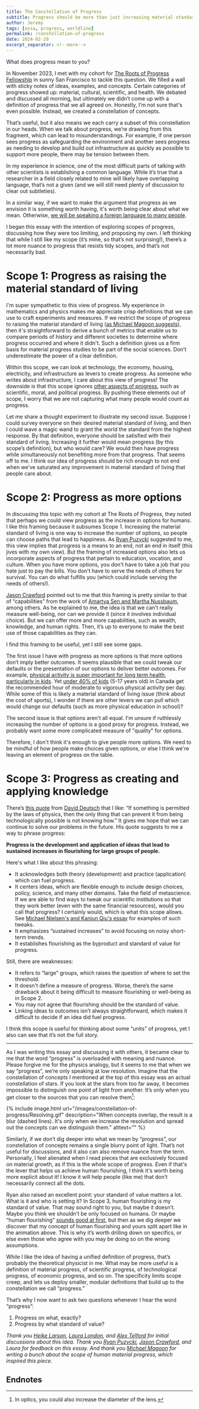 ```yaml
---
title: The Constellation of Progress
subtitle: Progress should be more than just increasing material standard of living
author: Jeremy
tags: [essa, progress, worldline]
permalink: /constellation-of-progress
date: 2024-02-29
excerpt_separator: <!--more-->
---
```


What does progress mean to you?

In November 2023, I met with my cohort for [The Roots of Progress Fellowship](https://fellowship.rootsofprogress.org/) in sunny San Francisco to tackle this question. We filled a wall with sticky notes of ideas, examples, and concepts. Certain categories of progress showed up: material, cultural, scientific, and health. We debated and discussed all morning, but ultimately we didn’t come up with a definition of progress that we all agreed on. Honestly, I’m not sure that's even possible. Instead, we created a constellation of concepts.<!--more-->

That’s useful, but it also means we each carry a subset of this constellation in our heads. When we talk about progress, we’re drawing from this fragment, which can lead to misunderstandings. For example, if one person sees progress as safeguarding the environment and another sees progress as needing to develop and build out infrastructure as quickly as possible to support more people, there may be tension between them.

In my experience in science, one of the most difficult parts of talking with other scientists is establishing a common language. While it’s true that a researcher in a field closely related to mine will likely have overlapping language, that’s not a given (and we will still need plenty of discussion to clear out subtleties).

In a similar way, if we want to make the argument that progress as we envision it is something worth having, it's worth being clear about what we mean. Otherwise, [we will be speaking a foreign language to many people](https://www.seekingtribe.com/p/techno-optimism-for-townies).

I began this essay with the intention of exploring scopes of progress, discussing how they were too limiting, and proposing my own. I left thinking that while I still like my scope (it’s mine, so that’s not surprising!), there’s a lot more nuance to progress that resists tidy scopes, and that’s not necessarily bad.

# Scope 1: Progress as raising the material standard of living

I'm super sympathetic to this view of progress. My experience in mathematics and physics makes me appreciate crisp definitions that we can use to craft experiments and measures. If we restrict the scope of progress to raising the material standard of living ([as Michael Magoon suggests](https://frompovertytoprogress.substack.com/p/defining-progress#:~:text=%E2%80%9CProgress%20is%20the%20sustained%20improvement%20in%20the%20material%20standard%2Dof%2Dliving%20of%20a%20large%20group%20of%20people%20over%20a%20long%20period%20of%20time.%E2%80%9C)), then it's straightforward to derive a bunch of metrics that enable us to compare periods of history and different societies to determine where progress occurred and where it didn't. Such a definition gives us a firm basis for material progress studies to be part of the social sciences. Don’t underestimate the power of a clear definition.

Within this scope, we can look at technology, the economy, housing, electricity, and infrastructure as levers to create progress. As someone who writes about infrastructure, I care about this view of progress! The downside is that this scope ignores [other aspects of progress](https://rootsofprogress.org/what-is-a-philosophy-of-progress#:~:text=What%20kinds%20of%20progress%20are%20there%3F%20(Scientific%2C%20technological%2C%20economic%2C%20moral%2C%20political%E2%80%A6)%20How%20do%20they%20relate%3F), such as scientific, moral, and political progress. By pushing these elements out of scope, I worry that we are not capturing what many people would count as progress.

Let me share a thought experiment to illustrate my second issue. Suppose I could survey everyone on their desired material standard of living, and then I could wave a magic wand to grant the world the standard from the highest response. By that definition, everyone should be satisfied with their standard of living. Increasing it further would mean progress (by this scope’s definition), but who would care? We would then have progress while simultaneously not benefiting more from that progress. That seems off to me. I think our idea of progress should be rich enough to not end when we’ve saturated any improvement in material standard of living that people care about.

# Scope 2: Progress as more options

In discussing this topic with my cohort at The Roots of Progress, they noted that perhaps we could view progress as the increase in options for humans. I like this framing because it subsumes Scope 1. Increasing the material standard of living is one way to increase the number of options, so people can choose paths that lead to happiness. As [Ryan Puzycki](https://twitter.com/ryanpuzycki) suggested to me, this view implies that progress is a means to an end, not an end in itself (this jives with my own view). But the framing of increased options also lets us incorporate aspects of progress that pertain to education, vocation, and culture. When you have more options, you don't have to take a job that you hate just to pay the bills. You don't have to serve the needs of others for survival. You can do what fulfills you (which could include serving the needs of others!).

[Jason Crawford](https://jasoncrawford.org/) pointed out to me that this framing is pretty similar to that of “capabilities” from the work of [Amartya Sen and Martha Nussbaum](https://plato.stanford.edu/entries/capability-approach/), among others. As he explained to me, the idea is that we can’t really measure well-being, nor can we provide it (since it involves individual choice). But we can offer more and more capabilities, such as wealth, knowledge, and human rights. Then, it’s up to everyone to make the best use of those capabilities as they can.

I find this framing to be useful, yet I still see some gaps.

The first issue I have with progress as more options is that more options don’t imply better outcomes. It seems plausible that we could tweak our defaults or the presentation of our options to deliver better outcomes. For example, [physical activity is super important for long term health, particularly in kids](https://www.canada.ca/en/public-health/services/being-active/physical-activity-your-health.html#:~:text=walking%20or%20biking-,For%20children%20(ages%205%2D11)%20and%20youth%20(ages%2012%2D17),positive%20habits%20early%20in%20childhood%20and%20adolescence%20can%20last%20a%20lifetime.,-Infographic%3A%20Physical%20Activity). Yet [under 40% of kids](https://www.canada.ca/en/public-health/services/being-active/children-physical-activity.html#:~:text=Currently%20only%2037.6%25%20of%20this%20target%20group%20meets%20the%20recommendation.) (5-17 years old) in Canada get the recommended hour of moderate to vigorous physical activity per day. While some of this is likely a material standard of living issue (think about the cost of sports), I wonder if there are other levers we can pull which would change our defaults (such as more physical education in school)?

The second issue is that options aren't all equal. I'm unsure if ruthlessly increasing the number of options is a good proxy for progress. Instead, we probably want some more complicated measure of "quality" for options.

Therefore, I don't think it's enough to give people more options. We need to be mindful of how people make choices given options, or else I think we're leaving an element of progress on the table.

# Scope 3: Progress as creating and applying knowledge

There’s [this quote](https://www.google.ca/books/edition/The_Beginning_of_Infinity/ex5xge75SR4C?hl=en&gbpv=1&dq=%22If+something+is+permitted+by+the+laws+of+physics,+then+the+only+thing+that+can+prevent+it+from+being+technologically+possible+is+not+knowing+how.%22&pg=PT232&printsec=frontcover) from [David Deutsch](https://www.daviddeutsch.org.uk/) that I like: “If something is permitted by the laws of physics, then the only thing that can prevent it from being technologically possible is not knowing how.” It gives me hope that we can continue to solve our problems in the future. His quote suggests to me a way to phrase progress:

**Progress is the development and application of ideas that lead to sustained increases in flourishing for large groups of people.**

Here's what I like about this phrasing:

* It acknowledges both theory (development) and practice (application) which can fuel progress.
* It centers ideas, which are flexible enough to include design choices, policy, science, and many other domains. Take the field of metascience. If we are able to find ways to tweak our scientific institutions so that they work better (even with the same financial resources), would you call that progress? I certainly would, which is what this scope allows. See [Michael Nielsen's and Kanjun Qiu's essay](https://scienceplusplus.org/metascience/index.html) for examples of such tweaks.
* It emphasizes “sustained increases” to avoid focusing on noisy short-term trends.
* It establishes flourishing as the byproduct and standard of value for progress.

Still, there are weaknesses:

* It refers to “large” groups, which raises the question of where to set the threshold.
* It doesn't define a measure of progress. Worse, there’s the same drawback about it being difficult to measure flourishing or well-being as in Scope 2.
* You may not agree that flourishing should be the standard of value.
* Linking ideas to outcomes isn’t always straightforward, which makes it difficult to decide if an idea did fuel progress.

I think this scope is useful for thinking about some “units” of progress, yet I also can see that it’s not the full story.


---

As I was writing this essay and discussing it with others, it became clear to me that the word “progress” is overloaded with meaning and nuance. Please forgive me for the physics analogy, but it seems to me that when we say “progress”, we’re only speaking at low resolution. Imagine that the constellation of concepts I mentioned at the top of this essay was an actual constellation of stars. If you look at the stars from too far away, it becomes impossible to distinguish one point of light from another. It’s only when you get closer to the sources that you can resolve them[^1]:



{% include image.html url="/images/constellation-of-progress/Resolving.gif" description="When concepts overlap, the result is a blur (dashed lines). It's only when we increase the resolution and spread out the concepts can we distinguish them." alttext="" %}


Similarly, if we don’t dig deeper into what we mean by “progress”, our constellation of concepts remains a single blurry point of light. That’s not useful for discussions, and it also can also remove nuance from the term. Personally, I feel alienated when I read pieces that are exclusively focused on material growth, as if this is the whole scope of progress. Even if that's the lever that helps us achieve human flourishing, I think it's worth being more explicit about it! I know it will help people (like me) that don’t necessarily connect all the dots.

Ryan also raised an excellent point: your standard of value matters a lot. What is it and who is setting it? In Scope 3, human flourishing is my standard of value. That may sound right to you, but maybe it doesn’t. Maybe you think we shouldn’t be only focused on humans. Or maybe “human flourishing” [sounds good at first](https://frompovertytoprogress.substack.com/p/why-progress-is-not-human-flourishing?utm_source=%2Fsearch%2Fflourishing&utm_medium=reader2#:~:text=To%20illustrate%20the,policies%20that%20progress.), but then as we dig deeper we discover that my concept of human flourishing and yours split apart like in the animation above. This is why it’s worth drilling down on specifics, or else even those who agree with you may be doing so on the wrong assumptions.

While I like the idea of having a unified definition of progress, that’s probably the theoretical physicist in me. What may be more useful is a definition of material progress, of scientific progress, of technological progress, of economic progress, and so on. The specificity limits scope creep, and lets us deploy smaller, modular definitions that build up to the constellation we call “progress.”

That’s why I now want to ask two questions whenever I hear the word “progress”:

1. Progress on what, exactly?
2. Progress by what standard of value?

_Thank you [Heike Larson](https://twitter.com/HeikeLarson), [Laura London](https://twitter.com/lauralondon_), and [Alex Telford](https://twitter.com/Atelfo) for initial discussions about this idea. Thank you [Ryan Puzycki](https://twitter.com/ryanpuzycki), [Jason Crawford](https://jasoncrawford.org/), and Laura for feedback on this essay. And thank you [Michael Magoon](https://substack.com/@frompovertytoprogress) for writing a bunch about the scope of human material progress, which inspired this piece._


## Endnotes

[^1]:
     In optics, you could also increase the diameter of the lens.
